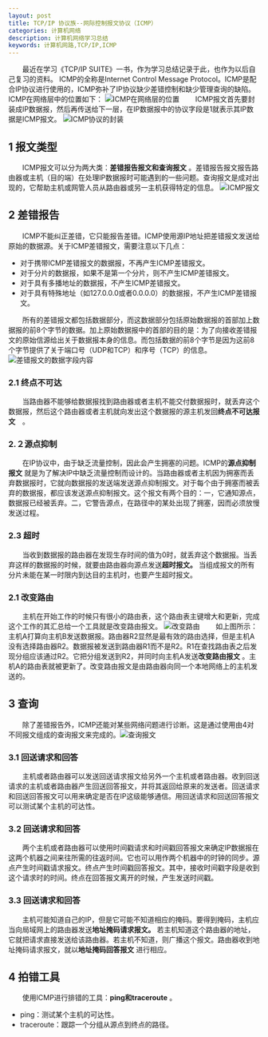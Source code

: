```yaml
---
layout: post
title: TCP/IP 协议族--网际控制报文协议（ICMP）
categories: 计算机网络
description: 计算机网络学习总结
keywords: 计算机网路,TCP/IP,ICMP
---
```


　　最近在学习《TCP/IP SUITE》一书，作为学习总结记录于此，也作为以后自己复习的资料。
ICMP的全称是Internet Control Message Protocol。ICMP是配合IP协议进行使用的，ICMP弥补了IP协议缺少差错控制和缺少管理查询的缺陷。ICMP在网络层中的位置如下：
![ICMP在网络层的位置](http://i.imgur.com/oBxyQDw.png)
　　ICMP报文首先要封装成IP数据报，然后再传送给下一层，在IP数据报中的协议字段是1就表示其IP数据是ICMP报文。
![ICMP协议的封装](http://i.imgur.com/w6ol1lA.png)

## 1 报文类型

　　ICMP报文可以分为两大类：**差错报告报文和查询报文** 。差错报告报文报告路由器或主机（目的端）在处理IP数据报时可能遇到的一些问题。查询报文是成对出现的，它帮助主机或网管人员从路由器或另一主机获得特定的信息。
![ICMP报文](http://i.imgur.com/XT5NrBg.png)

## 2 差错报告

　　ICMP不能纠正差错，它只能报告差错。ICMP使用源IP地址把差错报文发送给原始的数据源。关于ICMP差错报文，需要注意以下几点：

- 对于携带ICMP差错报文的数据报，不再产生ICMP差错报文。
- 对于分片的数据报，如果不是第一个分片，则不产生ICMP差错报文。
- 对于具有多播地址的数据报，不产生ICMP差错报文。
- 对于具有特殊地址（如127.0.0.0或者0.0.0.0）的数据报，不产生ICMP差错报文。

　　所有的差错报文都包括数据部分，而这数据部分包括原始数据报的首部加上数据报的前8个字节的数据。加上原始数据报中的首部的目的是：为了向接收差错报文的原始信源给出关于数据报本身的信息。而包括数据的前8个字节是因为这前8个字节提供了关于端口号（UDP和TCP）和序号（TCP）的信息。
![差错报文的数据字段内容](http://i.imgur.com/LKTB3ki.png)

### 2.1 终点不可达

　　当路由器不能够给数据报找到路由器或者主机不能交付数据报时，就丢弃这个数据报，然后这个路由器或者主机就向发出这个数据报的源主机发回**终点不可达报文**　。

### 2.２源点抑制

　　在IP协议中，由于缺乏流量控制，因此会产生拥塞的问题。ICMP的**源点抑制报文** 就是为了解决IP中缺乏流量控制而设计的。当路由器或者主机因为拥塞而丢弃数据报时，它就向数据报的发送端发送源点抑制报文。对于每个由于拥塞而被丢弃的数据报，都应该发送源点抑制报文。这个报文有两个目的：一，它通知源点，数据报已经被丢弃。二，它警告源点，在路径中的某处出现了拥塞，因而必须放慢发送过程。

### 2.3 超时

　　当收到数据报的路由器在发现生存时间的值为0时，就丢弃这个数据报。当丢弃这样的数据报的时候，就要由路由器向源点发送**超时报文。** 当组成报文的所有分片未能在某一时限内到达目的主机时，也要产生超时报文。

### 2.1 改变路由

　　主机在开始工作的时候只有很小的路由表，这个路由表主键增大和更新，完成这个工作的其汇总给一个工具就是改变路由报文。
![改变路由](http://i.imgur.com/0P3kyDj.png)
　　如上图所示：主机A打算向主机B发送数据报。路由器R2显然是最有效的路由选择，但是主机A没有选择路由器R2。数据报被发送到路由器R1而不是R2。R1在查找路由表之后发现分组应该通过R2。它把分组发送到R2，并同时向主机A发送**改变路由报文** 。主机A的路由表就被更新了。改变路由报文是由路由器向同一个本地网络上的主机发送的。

## 3 查询

　　除了差错报告外，ICMP还能对某些网络问题进行诊断。这是通过使用由4对不同报文组成的查询报文来完成的。![查询报文](http://i.imgur.com/sCEzAfU.png)

### 3.1 回送请求和回答

　　主机或者路由器可以发送回送请求报文给另外一个主机或者路由器。收到回送请求的主机或者路由器产生回送回答报文，并将其返回给原来的发送者。回送请求和回送回答报文可以用来确定是否在IP这级能够通信。用回送请求和回送回答报文可以测试某个主机的可达性。

### 3.2 回送请求和回答

　　两个主机或者路由器可以使用时间戳请求和时间戳回答报文来确定IP数据报在这两个机器之间来往所需的往返时间。它也可以用作两个机器中的时钟的同步。源点产生时间戳请求报文。终点产生时间戳回答报文。其中，接收时间戳字段是收到这个请求时的时间。终点在回答报文离开的时候，产生发送时间戳。

### 3.3 回送请求和回答

　　主机可能知道自己的IP，但是它可能不知道相应的掩码。要得到掩码，主机应当向局域网上的路由器发送**地址掩码请求报文。** 若主机知道这个路由器的地址，它就把请求直接发送给该路由器。若主机不知道，则广播这个报文。路由器收到地址掩码请求报文，就以**地址掩码回答报文** 进行相应。

## 4 拍错工具

　　使用ICMP进行排错的工具：**ping和traceroute** 。

- ping：测试某个主机的可达性。
- traceroute：跟踪一个分组从源点到终点的路径。

